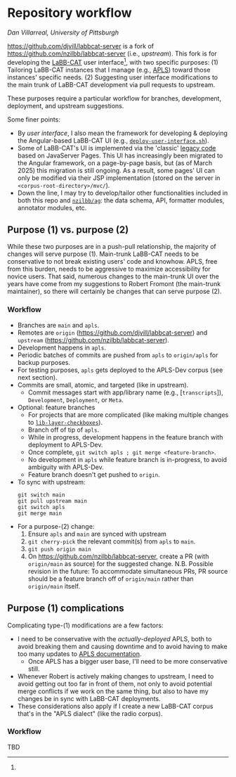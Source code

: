 # Repository workflow

*Dan Villarreal, University of Pittsburgh*

<https://github.com/djvill/labbcat-server> is a fork of <https://github.com/nzilbb/labbcat-server> (i.e., _upstream_).
This fork is for developing the [LaBB-CAT] user interface[^ui], with two specific purposes:
(1) Tailoring LaBB-CAT instances that I manage (e.g., [APLS]) toward those instances' specific needs.
(2) Suggesting user interface modifications to the main trunk of LaBB-CAT development via pull requests to upstream.

These purposes require a particular workflow for branches, development, deployment, and upstream suggestions.

[^ui]:
  Some finer points:
  
  - By _user interface_, I also mean the framework for developing & deploying the Angular-based LaBB-CAT UI (e.g., [`deploy-user-interface.sh`](deploy-user-interface.sh)).
  - Some of LaBB-CAT's UI is implemented via the 'classic' [legacy code] based on JavaServer Pages. This UI has increasingly been migrated to the Angular framework, on a page-by-page basis, but (as of March 2025) this migration is still ongoing. As a result, some pages' UI can only be modified via their JSP implementation (stored on the server in `<corpus-root-directory>/mvc/`).
  - Down the line, I may try to develop/tailor other functionalities included in both this repo and [`nzilbb/ag`]: the data schema, API, formatter modules, annotator modules, etc.


## Purpose (1) vs. purpose (2)

While these two purposes are in a push-pull relationship, the majority of changes will serve purpose (1).
Main-trunk LaBB-CAT needs to be conservative to not break existing users' code and knowhow.
APLS, free from this burden, needs to be aggressive to maximize accessibility for novice users.
That said, numerous changes to the main-trunk UI over the years have come from my suggestions to Robert Fromont (the main-trunk maintainer), so there will certainly be changes that can serve purpose (2).

### Workflow

- Branches are `main` and `apls`.
- Remotes are `origin` (<https://github.com/djvill/labbcat-server>) and `upstream` (<https://github.com/nzilbb/labbcat-server>).
- Development happens in `apls`.
- Periodic batches of commits are pushed from `apls` to `origin/apls` for backup purposes.
- For testing purposes, `apls` gets deployed to the APLS-Dev corpus (see next section).
- Commits are small, atomic, and targeted (like in upstream).
  - Commit messages start with app/library name (e.g., [`transcripts`]), `Development`, `Deployment`, or `Meta`.
- Optional: feature branches
  - For projects that are more complicated (like making multiple changes to [`lib-layer-checkboxes`]).
  - Branch off of tip of `apls`.
  - While in progress, development happens in the feature branch with deployment to APLS-Dev.
  - Once complete, `git switch apls ; git merge <feature-branch>`.
  - No development in `apls` while feature branch is in-progress, to avoid ambiguity with APLS-Dev.
  - Feature branch doesn't get pushed to `origin`.
- To sync with upstream:
  ```
  git switch main
  git pull upstream main
  git switch apls
  git merge main
  ```
- For a purpose-(2) change:
  1. Ensure `apls` and `main` are synced with upstream
  1. `git cherry-pick` the relevant commit(s) from `apls` to `main`.
  1. `git push origin main`
  1. On <https://github.com/nzilbb/labbcat-server>, create a PR (with `origin/main` as source) for the suggested change.
  N.B. Possible revision in the future: To accommodate simultaneous PRs, PR source should be a feature branch off of `origin/main` rather than `origin/main` itself.


## Purpose (1) complications

Complicating type-(1) modifications are a few factors:
- I need to be conservative with the _actually-deployed_ APLS, both to avoid breaking them and causing downtime and to avoid having to make too many updates to [APLS documentation].
  - Once APLS has a bigger user base, I'll need to be more conservative still.
- Whenever Robert is actively making changes to upstream, I need to avoid getting out too far in front of them, not only to avoid potential merge conflicts if we work on the same thing, but also to have my changes be in sync with LaBB-CAT deployments.
- These considerations also apply if I create a new LaBB-CAT corpus that's in the "APLS dialect" (like the radio corpus).

### Workflow

TBD




[labb-cat]: https://nzilbb.github.io/labbcat-doc
[apls]: https://apls.pitt.edu
[legacy code]: https://sourceforge.net/projects/labbcat/
[`nzilbb/ag`]: https://github.com/nzilbb/ag
[`lib-layer-checkboxes`]: user-interface/src/main/angular/projects/labbcat-view/src/app
[`lib-layer-checkboxes`]: user-interface/src/main/angular/projects/labbcat-common/src/lib/layer-checkboxes
[apls documentation]: https://djvill.github.io/APLS
